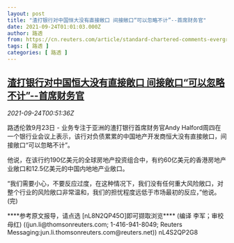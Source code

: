 ```yaml
---
layout: post
title: "渣打银行对中国恒大没有直接敞口 间接敞口“可以忽略不计”--首席财务官"
date: 2021-09-24T01:01:03.000Z
author: 路透
from: https://cn.reuters.com/article/standard-chartered-comments-evergrande-0-idCNKBS2GK028
tags: [ 路透 ]
categories: [ 路透 ]
---
```

<!--1632445263000-->
[渣打银行对中国恒大没有直接敞口 间接敞口“可以忽略不计”--首席财务官](https://cn.reuters.com/article/standard-chartered-comments-evergrande-0-idCNKBS2GK028)
------

<div>
<div><i>2021-09-24T00:51:36Z</i></div><p>路透伦敦9月23日 - 业务专注于亚洲的渣打银行首席财务官Andy Halford周四在一个银行业会议上表示，该行对负债累累的中国地产开发商恒大没有直接敞口，间接敞口“可以忽略不计”。</p><p>他说，在该行约190亿美元的全球房地产投资组合中，有约60亿美元的香港房地产业敞口和12.5亿美元的中国内地地产业敞口。</p><p>“我们需要小心，不要反应过度，在这种情况下，我们没有任何重大风险敞口，对整个行业的风险敞口非常温和，我们的担忧程度远低于市场最初的反应，”他说。(完)</p><p>****参考原文报导，请点选 [nL8N2QP45O]即可撷取浏览**** (编译 李军；审校 母红) ((jun.li@thomsonreuters.com; 1-416-941-8049; Reuters Messaging:jun.li.thomsonreuters.com@reuters.net)) nL4S2QP2G8</p>
</div>
